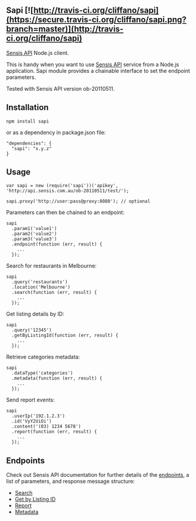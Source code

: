 Sapi [![http://travis-ci.org/cliffano/sapi](https://secure.travis-ci.org/cliffano/sapi.png?branch=master)](http://travis-ci.org/cliffano/sapi)
-----------

[Sensis API](http://developers.sensis.com.au/about) Node.js client.

This is handy when you want to use [Sensis API](http://developers.sensis.com.au/about) service from a Node.js application. Sapi module provides a chainable interface to set the endpoint parameters.

Tested with Sensis API version ob-20110511.

Installation
------------

    npm install sapi

or as a dependency in package.json file:

    "dependencies": {
      "sapi": "x.y.z"
    }

Usage
-----

    var sapi = new (require('sapi'))('apikey', 'http://api.sensis.com.au/ob-20110511/test/');

    sapi.proxy('http://user:pass@proxy:8080'); // optional

Parameters can then be chained to an endpoint:

    sapi
      .param1('value1')
      .param2('value2')
      .param3('value3')
      .endpoint(function (err, result) {
        ...
      });

Search for restaurants in Melbourne:

    sapi
      .query('restaurants')
      .location('Melbourne')
      .search(function (err, result) {
        ...
      });

Get listing details by ID:

    sapi
      .query('12345')
      .getByListingId(function (err, result) {
        ...
      });

Retrieve categories metadata:

    sapi
      .dataType('categories')
      .metadata(function (err, result) {
        ...
      });

Send report events:

    sapi
      .userIp('192.1.2.3')
      .id('VyY2UiOi')
      .content('(03) 1234 5678')
      .report(function (err, result) {
        ...
      });

Endpoints
---------

Check out Sensis API documentation for further details of the [endpoints](http://developers.sensis.com.au/docs/using_endpoints), a list of parameters, and response message structure:

* [Search](http://developers.sensis.com.au/docs/endpoint_reference/Search)
* [Get by Listing ID](http://developers.sensis.com.au/docs/endpoint_reference/Get_by_Listing_ID)
* [Report](http://developers.sensis.com.au/docs/endpoint_reference/Report)
* [Metadata](http://developers.sensis.com.au/docs/endpoint_reference/Metadata)

